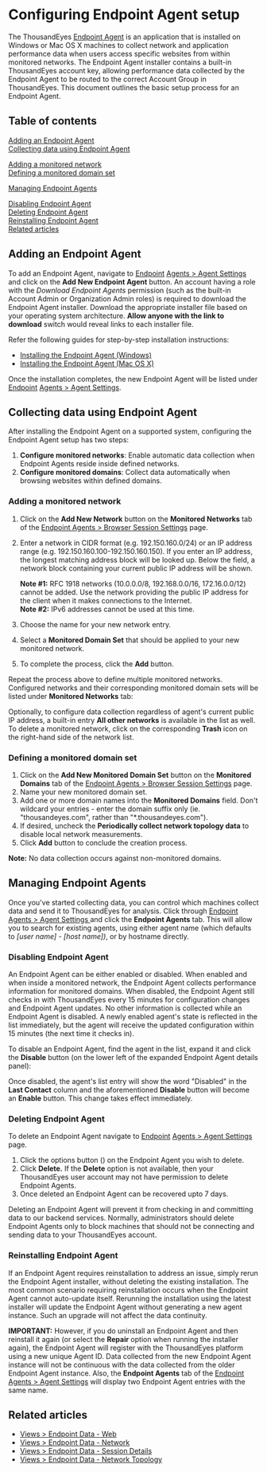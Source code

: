 # Configuring Endpoint Agent setup

The ThousandEyes [Endpoint Agent](https://success.thousandeyes.com/PublicArticlePage?articleIdParam=kA044000000CnvICAS_Comparison-of-Agent-Types) is an application that is installed on Windows or Mac OS X machines to collect network and application performance data when users access specific websites from within monitored networks. The Endpoint Agent installer contains a built-in ThousandEyes account key, allowing performance data collected by the Endpoint Agent to be routed to the correct Account Group in ThousandEyes. This document outlines the basic setup process for an Endpoint Agent.

## Table of contents

[Adding an Endpoint Agent]()  
[Collecting data using Endpoint Agent]()

[Adding a monitored network]()  
[Defining a monitored domain set]()

[Managing Endpoint Agents]()

[Disabling Endpoint Agent]()  
[Deleting Endpoint Agent]()  
[Reinstalling Endpoint Agent]()  
[Related articles]()

## Adding an Endpoint Agent

To add an Endpoint Agent, navigate to [Endpoint](https://app.thousandeyes.com/endpoint/agent-settings/?section=agents) [Agents &gt; Agent Settings ](https://app.thousandeyes.com/endpoint/agent-settings/?section=agents) and click on the **Add New Endpoint Agent** button. An account having a role with the _Download Endpoint Agents_ permission \(such as the built-in Account Admin or Organization Admin roles\) is required to download the Endpoint Agent installer. Download the appropriate installer file based on your operating system architecture. **Allow anyone with the link to download** switch would reveal links to each installer file.

  
Refer the following guides for step-by-step installation instructions:

* [Installing the Endpoint Agent \(Windows\)](https://success.thousandeyes.com/PublicArticlePage?articleIdParam=kA044000000CnBuCAK_Installing-the-Endpoint-Agent-for-Windows)
* [Installing the Endpoint Agent \(Mac OS X\)](https://success.thousandeyes.com/PublicArticlePage?articleIdParam=kA044000000CnBvCAK_Installing-the-Endpoint-Agent-for-Mac-OS-X)

Once the installation completes, the new Endpoint Agent will be listed under [Endpoint](https://app.thousandeyes.com/endpoint/agent-settings/?section=agents) [Agents &gt; Agent Settings](https://app.thousandeyes.com/endpoint/agent-settings/?section=agents).

## Collecting data using Endpoint Agent

After installing the Endpoint Agent on a supported system, configuring the Endpoint Agent setup has two steps:

1. **Configure monitored networks**: Enable automatic data collection when Endpoint Agents reside inside defined networks.
2. **Configure monitored domains**: Collect data automatically when browsing websites within defined domains.

### Adding a monitored network

1. Click on the **Add New Network** button on the **Monitored Networks** tab of the [Endpoint Agents &gt; Browser Session Settings](https://app.thousandeyes.com/endpoint/browser-session-settings/?section=networks) page.
2. Enter a network in CIDR format \(e.g. 192.150.160.0/24\) or an IP address range \(e.g. 192.150.160.100-192.150.160.150\). If you enter an IP address, the longest matching address block will be looked up. Below the field, a network block containing your current public IP address will be shown.

    **Note \#1:** RFC 1918 networks \(10.0.0.0/8, 192.168.0.0/16, 172.16.0.0/12\) cannot be added. Use the network providing the public IP address for the client when it makes connections to the Internet.  
    **Note \#2:** IPv6 addresses cannot be used at this time.

3. Choose the name for your new network entry.
4. Select a **Monitored Domain Set** that should be applied to your new monitored network.
5. To complete the process, click the **Add** button.

Repeat the process above to define multiple monitored networks. Configured networks and their corresponding monitored domain sets will be listed under **Monitored Networks** tab:

Optionally, to configure data collection regardless of agent's current public IP address, a built-in entry **All other networks** is available in the list as well. To delete a monitored network, click on the corresponding **Trash** icon on the right-hand side of the network list.

### Defining a monitored domain set

1. Click on the **Add New Monitored Domain Set** button on the **Monitored Domains** tab of the [Endpoint Agents &gt; Browser Session Settings](https://app.thousandeyes.com/endpoint/browser-session-settings/?section=networks) page.
2. Name your new monitored domain set.
3. Add one or more domain names into the **Monitored Domains** field. Don't wildcard your entries - enter the domain suffix only \(ie. "thousandeyes.com", rather than "\*.thousandeyes.com"\).
4. If desired, uncheck the **Periodically collect network topology data** to disable local network measurements.
5. Click **Add** button to conclude the creation process.

**Note:** No data collection occurs against non-monitored domains.

## Managing Endpoint Agents

Once you've started collecting data, you can control which machines collect data and send it to ThousandEyes for analysis. Click through [Endpoint](https://app.thousandeyes.com/endpoint/agent-settings/?section=agents) [Agents &gt; Agent Settings ](https://app.thousandeyes.com/endpoint/agent-settings/?section=agents) and click the **Endpoint Agents** tab. This will allow you to search for existing agents, using either agent name \(which defaults to _\[user name\] - \[host name\]\)_, or by hostname directly.

### Disabling Endpoint Agent

An Endpoint Agent can be either enabled or disabled. When enabled and when inside a monitored network, the Endpoint Agent collects performance information for monitored domains. When disabled, the Endpoint Agent still checks in with ThousandEyes every 15 minutes for configuration changes and Endpoint Agent updates. No other information is collected while an Endpoint Agent is disabled. A newly enabled agent's state is reflected in the list immediately, but the agent will receive the updated configuration within 15 minutes \(the next time it checks in\).

To disable an Endpoint Agent, find the agent in the list, expand it and click the **Disable** button \(on the lower left of the expanded Endpoint Agent details panel\):

Once disabled, the agent's list entry will show the word "Disabled" in the **Last Contact** column and the aforementioned **Disable** button will become an **Enable** button. This change takes effect immediately.

### Deleting Endpoint Agent

To delete an Endpoint Agent navigate to [Endpoint](https://app.thousandeyes.com/endpoint/agent-settings/?section=agents) [Agents &gt; Agent Settings](https://app.thousandeyes.com/endpoint/agent-settings/?section=agents) page.

1. Click the options button \(\) on the Endpoint Agent you wish to delete.
2. Click **Delete.** If the **Delete** option is not available, then your ThousandEyes user account may not have permission to delete Endpoint Agents.
3. Once deleted an Endpoint Agent can be recovered upto 7 days.

Deleting an Endpoint Agent will prevent it from checking in and committing data to our backend services. Normally, administrators should delete Endpoint Agents only to block machines that should not be connecting and sending data to your ThousandEyes account.

### Reinstalling Endpoint Agent

If an Endpoint Agent requires reinstallation to address an issue, simply rerun the Endpoint Agent installer, without deleting the existing installation. The most common scenario requiring reinstallation occurs when the Endpoint Agent cannot auto-update itself. Rerunning the installation using the latest installer will update the Endpoint Agent without generating a new agent instance. Such an upgrade will not affect the data continuity.

**IMPORTANT:** However, if you do uninstall an Endpoint Agent and then reinstall it again \(or select the **Repair** option when running the installer again\), the Endpoint Agent will register with the ThousandEyes platform using a new unique Agent ID. Data collected from the new Endpoint Agent instance will not be continuous with the data collected from the older Endpoint Agent instance. Also, the **Endpoint Agents** tab of the [Endpoint](https://app.thousandeyes.com/endpoint/agent-settings/?section=agents) [Agents &gt; Agent Settings](https://app.thousandeyes.com/endpoint/agent-settings/?section=agents) will display two Endpoint Agent entries with the same name.

## Related articles

* [Views &gt; Endpoint Data - Web](https://success.thousandeyes.com/PublicArticlePage?articleIdParam=kA0E0000000CmpYKAS)
* [Views &gt; Endpoint Data - Network](https://success.thousandeyes.com/PublicArticlePage?articleIdParam=kA0E0000000CmpTKAS)
* [Views &gt; Endpoint Data - Session Details](https://success.thousandeyes.com/PublicArticlePage?articleIdParam=kA0E0000000CmpVKAS)
* [Views &gt; Endpoint Data - Network Topology](https://success.thousandeyes.com/PublicArticlePage?articleIdParam=kA0E0000000CmpaKAC)

